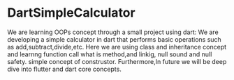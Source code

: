 # DartSimpleCalculator
We are learning OOPs concept through a small project using dart: We are developing a simple calculator in dart that performs basic operations such as add,subtract,divide,etc.
Here we are using class and inheritance concept and learnng function call what is method,and linkig, null sound and null safety.
simple concept of construstor.
Furthermore,In future we will be deep dive into flutter and dart core concepts.
